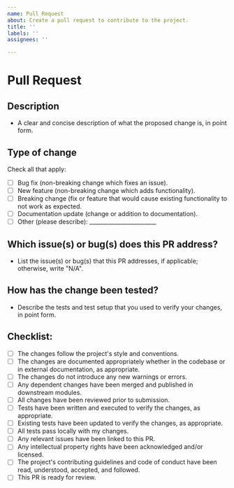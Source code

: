 ```yaml
---
name: Pull Request
about: Create a pull request to contribute to the project.
title: ''
labels: ''
assignees: ''

---
```


# Pull Request

## Description

- A clear and concise description of what the proposed change is, in point form.

## Type of change

Check all that apply:

- [ ] Bug fix (non-breaking change which fixes an issue).
- [ ] New feature (non-breaking change which adds functionality).
- [ ] Breaking change (fix or feature that would cause existing functionality to not work as expected.
- [ ] Documentation update (change or addition to documentation).
- [ ] Other (please describe): ________________________

## Which issue(s) or bug(s) does this PR address?

- List the issue(s) or bug(s) that this PR addresses, if applicable; otherwise, write "N/A".

## How has the change been tested?

- Describe the tests and test setup that you used to verify your changes, in point form.

## Checklist:

- [ ] The changes follow the project's style and conventions.
- [ ] The changes are documented appropriately whether in the codebase or in external documentation, as appropriate.
- [ ] The changes do not introduce any new warnings or errors.
- [ ] Any dependent changes have been merged and published in downstream modules.
- [ ] All changes have been reviewed prior to submission.
- [ ] Tests have been written and executed to verify the changes, as appropriate.
- [ ] Existing tests have been updated to verify the changes, as appropriate.
- [ ] All tests pass locally with my changes.
- [ ] Any relevant issues have been linked to this PR.
- [ ] Any intellectual property rights have been acknowledged and/or licensed.
- [ ] The project's contributing guidelines and code of conduct have been read, understood, accepted, and followed.
- [ ] This PR is ready for review.
